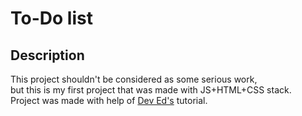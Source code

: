 # To-Do list
## Description
This project shouldn't be considered as some serious work, <br />
but this is my first project that was made with JS+HTML+CSS stack. <br />
Project was made with help of [Dev Ed's](https://www.youtube.com/channel/UClb90NQQcskPUGDIXsQEz5Q) tutorial.
